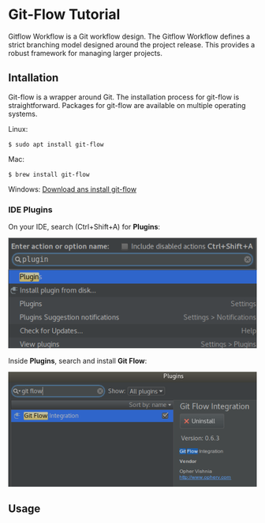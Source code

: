 # Git-Flow Tutorial

Gitflow Workflow is a Git workflow design. The Gitflow Workflow defines a strict branching model designed around the project release. This provides a robust framework for managing larger projects.  

## Intallation

Git-flow is a wrapper around Git. The installation process for git-flow is straightforward. Packages for git-flow are available on multiple operating systems. 

Linux:
```shell
$ sudo apt install git-flow
```

Mac:
```shell
$ brew install git-flow
```

Windows: [Download ans install git-flow](https://git-scm.com/download/win)

### IDE Plugins

On your IDE, search (Ctrl+Shift+A) for __Plugins__: 

![alt text](images/plugins.png "Plugins search")

Inside __Plugins__, search and install __Git Flow__:

![alt text](images/gitflow-plugin.png "Git Flow plugin")


## Usage

